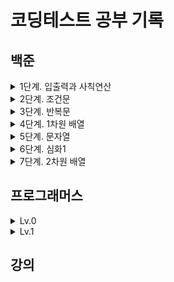 # 코딩테스트 공부 기록

## 백준

<details>
  <summary>1단계. 입출력과 사칙연산</summary>

- [2557. Hello World](백준/Bronze/2557.md)
- [1000. A+B](백준/Bronze/1000.md)
- [1001. A-B](백준/Bronze/1001.md)
- [10998. AxB](백준/Bronze/10998.md)
- [1008. A/B](백준/Bronze/1008.md)
- [10869. 사칙연산](백준/Bronze/10869.md)
- [10926. ??!](백준/Bronze/10926.md)
- [18108. 1998년생인 내가 태국에서는 2541년생?!](백준/Bronze/18108.md)
- [10430. 나머지](백준/Bronze/10430.md)
- [11382. 꼬마 정민](백준/Bronze/11382.md)
- [10171. 고양이](백준/Bronze/10171.md)
- [10172. 개](백준/Bronze/10172.md)
</details>

<details>
  <summary>2단계. 조건문</summary>

- [1330. 두 수 비교하기](백준/Bronze/1330.md)
- [9498. 시험 성적](백준/Bronze/9498.md)
- [2753. 윤년](백준/Bronze/2753.md)
- [14681. 사분면 고르기](백준/Bronze/14681.md)
- [2884. 알람 시계](백준/Bronze/2884.md)
- [2525. 오븐 시계](백준/Bronze/2525.md)
- [2480. 주사위 세개](백준/Bronze/2480.md)
</details>

<details>
  <summary>3단계. 반복문</summary>

- [2739. 구구단](백준/Bronze/2739.md)
- [10950. A+B - 3](백준/Bronze/10950.md)
- [8393. 합](백준/Bronze/8393.md)
- [25304. 영수증](백준/Bronze/25304.md)
- [25314. 코딩은 체육과목 입니다](백준/Bronze/25314.md)
- [15552. 빠른 A+B](백준/Bronze/15552.md)
- [11021. A+B - 7](백준/Bronze/11021.md)
- [11022. A+B - 8](백준/Bronze/11022.md)
- [2438. 별 찍기 - 1](백준/Bronze/2438.md)
- [2439. 별 찍기 - 2](백준/Bronze/2439.md)
- [10952. A+B - 5](백준/Bronze/10952.md)
- [10951. A+B - 4](백준/Bronze/10951.md)
</details>

<details>
  <summary>4단계. 1차원 배열</summary>

- [10807. 개수 세기](백준/Bronze/10807.md)
- [10871. X보다 작은 수](백준/Bronze/10871.md)
- [10818. 최소, 최대](백준/Bronze/10818.md)
- [2562. 최댓값](백준/Bronze/2562.md)
- [10810. 공 넣기](백준/Bronze/10810.md)
- [10813. 공 바꾸기](백준/Bronze/10813.md)
- [5597. 과제 안 내신 분..?](백준/Bronze/5597.md)
- [3052. 나머지](백준/Bronze/3052.md)
- [10811. 바구니 뒤집기](백준/Bronze/10811.md)
- [1546. 평균](백준/Bronze/1546.md)
</details>

<details>
  <summary>5단계. 문자열</summary>

- [27866. 문자와 문자열](백준/Bronze/27866.md)
- [2743. 단어 길이 재기](백준/Bronze/2743.md)
- [9086. 문자열](백준/Bronze/9086.md)
- [11654. 아스키 코드](백준/Bronze/11654.md)
- [11720. 숫자의 합](백준/Bronze/11720.md)
- [10809. 알파벳 찾기](백준/Bronze/10809.md)
- [2675. 문자열 반복](백준/Bronze/2675.md)
- [1152. 단어의 개수](백준/Bronze/1152.md)
  - 빈문자열을 가지고 `strip()`, `split(" ")`을 할 경우
- [2908. 상수](백준/Bronze/2908.md)
  - `StringBuilder`의 `reverse`사용(문자열 뒤집기)
- [5622. 다이얼](백준/Bronze/5622.md)
- [11718. 그대로 출력하기](백준/Bronze/11718.md)
  - `br.lines().forEach(System.out::println)`
</details>

<details>
  <summary>6단계. 심화1</summary>

- [25083. 새싹](백준/Bronze/25083.md)
- [3003. 킹, 퀸, 룩, 비숍, 나이트, 폰](백준/Bronze/3003.md)
- [2444. 별 찍기 - 7](백준/Bronze/2444.md)
- [10988. 팰린드롬인지 확인하기](백준/Bronze/10988.md)
- [1157. 단어 공부](백준/Bronze/1157.md)
- [2941. 크로아티아 알파벳](백준/Silver/2941.md)
- [1316. 그룹 단어 체커](백준/Silver/1316.md)
</details>

<details>
  <summary>7단계. 2차원 배열</summary>

- [2738. 행렬 덧셈](백준/Bronze/2738. 행렬 덧셈/행렬 덧셈.java)
- [2566. 최대값](백준/Bronze/2566. 최댓값/최댓값.java)
- [10798. 세로읽기](백준/Bronze/10798. 세로읽기/세로읽기.java)
</details>

## 프로그래머스

<details>
  <summary>Lv.0</summary>

- [n의 배수](프로그래머스/0/181937.md)
- [공배수](프로그래머스/0/181936.md)
- [문자열의 앞의 n글자](프로그래머스/0/181907.md)
- [문자 리스트를 문자열로 변환하기](프로그래머스/0/181941.md)
  - `StringBuilder`
- [대문자로 바꾸기](프로그래머스/0/181877.md)
- [flag에 따라 다른 값 반환하기](프로그래머스/0/181933.md)
- [n 번째 원소부터](프로그래머스/0/181892.md)
  - `Arrays.copyOf()`, `Arrays.copyOfRange()`
- [두 수의 연산값 비교하기](프로그래머스/0/181938.md)
- [rny_string](프로그래머스/0/181863.md)
  - `replaceAll()`
- [문자열 붙여서 출력하기](프로그래머스/0/181946.md)
  - StringBuilder 사용 이유 정리
- [카운트 업](프로그래머스/0/181920.md)
- [x 사이의 개수](프로그래머스/0/181867.md)
  - Java 8의 Stream API를 활용
- [소문자로 바꾸기](프로그래머스/0/181876.md)
- [a와 b 출력하기](프로그래머스/0/181951.md)
- [이어 붙인 수](프로그래머스/0/181928.md)
- [181901. 배열 만들기 1](프로그래머스/0/181901. 배열 만들기 1/배열 만들기 1.java)
- [181950. 문자열 반복해서 출력하기](프로그래머스/0/181950. 문자열 반복해서 출력하기/문자열 반복해서 출력하기.java)
- [181889. n 번째 원소까지](프로그래머스/0/181889. n 번째 원소까지/n 번째 원소까지.java)
</details>

<details>
  <summary>Lv.1</summary>

- [12912. 두 정수 사이의 합](프로그래머스/1/12912. 두 정수 사이의 합/두 정수 사이의 합.java)
</details>

## 강의
